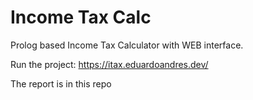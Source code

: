 # Income Tax Calc
Prolog based Income Tax Calculator with WEB interface. 

Run the project: https://itax.eduardoandres.dev/

The report is in this repo
